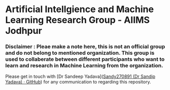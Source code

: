 # Artificial Intellgience and Machine Learning Research Group - AIIMS Jodhpur

### Disclaimer : Pleae make a note here, this is not an official group and do not belong to mentioned organization. This group is used to collaberate between different participants who want to learn and research in Machine Learning from the organization.

Please get in touch with [Dr Sandeep Yadava]([Sandy270891 (Dr Sandip Yadava) · GitHub](https://github.com/Sandy270891)) for any communication to regarding this repository.
